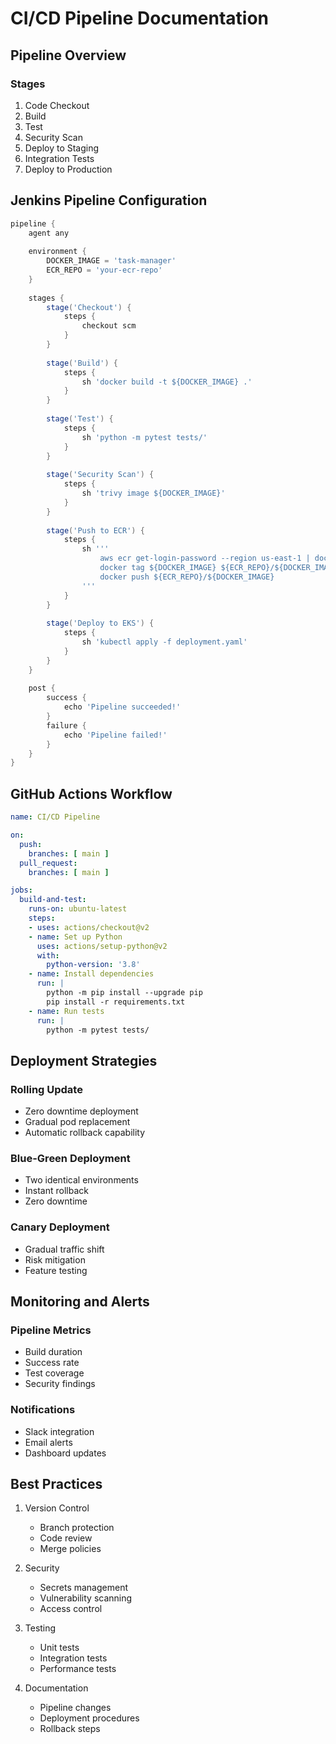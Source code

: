 # CI/CD Pipeline Documentation

## Pipeline Overview
### Stages
1. Code Checkout
2. Build
3. Test
4. Security Scan
5. Deploy to Staging
6. Integration Tests
7. Deploy to Production

## Jenkins Pipeline Configuration
```groovy
pipeline {
    agent any
    
    environment {
        DOCKER_IMAGE = 'task-manager'
        ECR_REPO = 'your-ecr-repo'
    }
    
    stages {
        stage('Checkout') {
            steps {
                checkout scm
            }
        }
        
        stage('Build') {
            steps {
                sh 'docker build -t ${DOCKER_IMAGE} .'
            }
        }
        
        stage('Test') {
            steps {
                sh 'python -m pytest tests/'
            }
        }
        
        stage('Security Scan') {
            steps {
                sh 'trivy image ${DOCKER_IMAGE}'
            }
        }
        
        stage('Push to ECR') {
            steps {
                sh '''
                    aws ecr get-login-password --region us-east-1 | docker login --username AWS --password-stdin ${ECR_REPO}
                    docker tag ${DOCKER_IMAGE} ${ECR_REPO}/${DOCKER_IMAGE}
                    docker push ${ECR_REPO}/${DOCKER_IMAGE}
                '''
            }
        }
        
        stage('Deploy to EKS') {
            steps {
                sh 'kubectl apply -f deployment.yaml'
            }
        }
    }
    
    post {
        success {
            echo 'Pipeline succeeded!'
        }
        failure {
            echo 'Pipeline failed!'
        }
    }
}
```

## GitHub Actions Workflow
```yaml
name: CI/CD Pipeline

on:
  push:
    branches: [ main ]
  pull_request:
    branches: [ main ]

jobs:
  build-and-test:
    runs-on: ubuntu-latest
    steps:
    - uses: actions/checkout@v2
    - name: Set up Python
      uses: actions/setup-python@v2
      with:
        python-version: '3.8'
    - name: Install dependencies
      run: |
        python -m pip install --upgrade pip
        pip install -r requirements.txt
    - name: Run tests
      run: |
        python -m pytest tests/
```

## Deployment Strategies
### Rolling Update
- Zero downtime deployment
- Gradual pod replacement
- Automatic rollback capability

### Blue-Green Deployment
- Two identical environments
- Instant rollback
- Zero downtime

### Canary Deployment
- Gradual traffic shift
- Risk mitigation
- Feature testing

## Monitoring and Alerts
### Pipeline Metrics
- Build duration
- Success rate
- Test coverage
- Security findings

### Notifications
- Slack integration
- Email alerts
- Dashboard updates

## Best Practices
1. Version Control
   - Branch protection
   - Code review
   - Merge policies

2. Security
   - Secrets management
   - Vulnerability scanning
   - Access control

3. Testing
   - Unit tests
   - Integration tests
   - Performance tests

4. Documentation
   - Pipeline changes
   - Deployment procedures
   - Rollback steps 